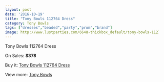 ```yaml
---
layout: post
date: '2016-10-19'
title: "Tony Bowls 112764 Dress"
category: Tony Bowls
tags: ["dresses","beaded","party","prom","brand"]
image: http://www.lustparties.com/6648-thickbox_default/tony-bowls-112764-dress.jpg
---
```

Tony Bowls 112764 Dress

On Sales: **$378**
<a href="https://www.lustparties.com/en/tony-bowls/2284-tony-bowls-112764-dress.html"><amp-img layout="responsive" width="600" height="600" src="//www.lustparties.com/6648-thickbox_default/tony-bowls-112764-dress.jpg" alt="Tony Bowls 112764 Dress 0" /></a>
<a href="https://www.lustparties.com/en/tony-bowls/2284-tony-bowls-112764-dress.html"><amp-img layout="responsive" width="600" height="600" src="//www.lustparties.com/6649-thickbox_default/tony-bowls-112764-dress.jpg" alt="Tony Bowls 112764 Dress 1" /></a>
<a href="https://www.lustparties.com/en/tony-bowls/2284-tony-bowls-112764-dress.html"><amp-img layout="responsive" width="600" height="600" src="//www.lustparties.com/6650-thickbox_default/tony-bowls-112764-dress.jpg" alt="Tony Bowls 112764 Dress 2" /></a>
<a href="https://www.lustparties.com/en/tony-bowls/2284-tony-bowls-112764-dress.html"><amp-img layout="responsive" width="600" height="600" src="//www.lustparties.com/6651-thickbox_default/tony-bowls-112764-dress.jpg" alt="Tony Bowls 112764 Dress 3" /></a>

Buy it: [Tony Bowls 112764 Dress](https://www.lustparties.com/en/tony-bowls/2284-tony-bowls-112764-dress.html "Tony Bowls 112764 Dress")

View more: [Tony Bowls](https://www.lustparties.com/en/5-tony-bowls "Tony Bowls")